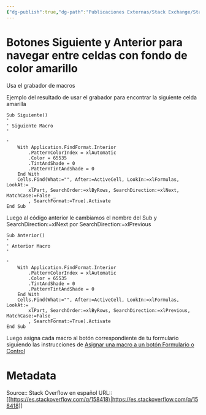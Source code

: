 ```yaml
---
{"dg-publish":true,"dg-path":"Publicaciones Externas/Stack Exchange/Stack Overflow en español/es.stackoverflow.com-158418.md","permalink":"/publicaciones-externas/stack-exchange/stack-overflow-en-espanol/es-stackoverflow-com-158418/","title":"Botones Siguiente y Anterior para navegar entre celdas con fondo de color amarillo","hide":true,"noteIcon":"default","created":"2024-04-03T12:49:10.506-06:00","updated":"2024-04-05T16:43:53.656-06:00"}
---
```


# Botones Siguiente y Anterior para navegar entre celdas con fondo de color amarillo

Usa el grabador de macros

Ejemplo del resultado de usar el grabador para encontrar la siguiente celda amarilla

    Sub Siguiente()
    '
    ' Siguiente Macro
    '
    
    '
        With Application.FindFormat.Interior
            .PatternColorIndex = xlAutomatic
            .Color = 65535
            .TintAndShade = 0
            .PatternTintAndShade = 0
        End With
        Cells.Find(What:="", After:=ActiveCell, LookIn:=xlFormulas, LookAt:= _
            xlPart, SearchOrder:=xlByRows, SearchDirection:=xlNext, MatchCase:=False _
            , SearchFormat:=True).Activate
    End Sub

Luego al código anterior le cambiamos el nombre del Sub y SearchDirection:=xlNext por SearchDirection:=xlPrevious

    Sub Anterior()
    '
    ' Anterior Macro
    '
    
    '
        With Application.FindFormat.Interior
            .PatternColorIndex = xlAutomatic
            .Color = 65535
            .TintAndShade = 0
            .PatternTintAndShade = 0
        End With
        Cells.Find(What:="", After:=ActiveCell, LookIn:=xlFormulas, LookAt:= _
            xlPart, SearchOrder:=xlByRows, SearchDirection:=xlPrevious, MatchCase:=False _
            , SearchFormat:=True).Activate
    End Sub

Luego asigna cada macro al botón correspondiente de tu formulario siguiendo las instrucciones de [Asignar una macro a un botón Formulario o Control](https://support.office.com/es-es/article/asignar-una-macro-a-un-bot%C3%B3n-formulario-o-control-d58edd7d-cb04-4964-bead-9c72c843a283?ui=es-ES&rs=es-ES&ad=ES)

# Metadata
Source:: Stack Overflow en español
URL:: [[https://es.stackoverflow.com/q/158418\|https://es.stackoverflow.com/q/158418]]

